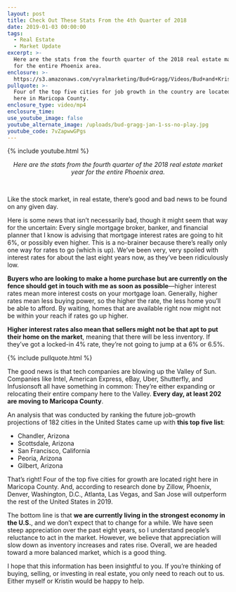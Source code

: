 ```yaml
---
layout: post
title: Check Out These Stats From the 4th Quarter of 2018
date: 2019-01-03 00:00:00
tags:
  - Real Estate
  - Market Update
excerpt: >-
  Here are the stats from the fourth quarter of the 2018 real estate market year
  for the entire Phoenix area.
enclosure: >-
  https://s3.amazonaws.com/vyralmarketing/Bud+Gragg/Videos/Bud+and+Kristin+Gragg+-+Check+Out+These+Stats+From+the+4th+Quarter+of+2018.mp4
pullquote: >-
  Four of the top five cities for job growth in the country are located right
  here in Maricopa County.
enclosure_type: video/mp4
enclosure_time:
use_youtube_image: false
youtube_alternate_image: /uploads/bud-gragg-jan-1-ss-no-play.jpg
youtube_code: 7vZapwwGPgs
---
```


{% include youtube.html %}

<center><em>Here are the stats from the fourth quarter of the 2018 real estate market year for the entire Phoenix area.</em></center>

&nbsp;

Like the stock market, in real estate, there’s good and bad news to be found on any given day.

Here is some news that isn’t necessarily bad, though it might seem that way for the uncertain: Every single mortgage broker, banker, and financial planner that I know is advising that mortgage interest rates are going to hit 6%, or possibly even higher. This is a no-brainer because there’s really only one way for rates to go (which is up). We’ve been very, very spoiled with interest rates for about the last eight years now, as they’ve been ridiculously low.

**Buyers who are looking to make a home purchase but are currently on the fence should get in touch with me as soon as possible**—higher interest rates mean more interest costs on your mortgage loan. Generally, higher rates mean less buying power, so the higher the rate, the less home you’ll be able to afford. By waiting, homes that are available right now might not be within your reach if rates go up higher.

**Higher interest rates also mean that sellers might not be that apt to put their home on the market**, meaning that there will be less inventory. If they’ve got a locked-in 4% rate, they’re not going to jump at a 6% or 6.5%.

{% include pullquote.html %}

The good news is that tech companies are blowing up the Valley of Sun. Companies like Intel, American Express, eBay, Uber, Shutterfly, and Infusionsoft all have something in common: They’re either expanding or relocating their entire company here to the Valley. **Every day, at least 202 are moving to Maricopa County**.

An analysis that was conducted by ranking the future job-growth projections of 182 cities in the United States came up with **this top five list**\:

* Chandler, Arizona
* Scottsdale, Arizona
* San Francisco, California
* Peoria, Arizona
* Gilbert, Arizona

That’s right\! Four of the top five cities for growth are located right here in Maricopa County. And, according to research done by Zillow, Phoenix, Denver, Washington, D.C., Atlanta, Las Vegas, and San Jose will outperform the rest of the United States in 2019.

The bottom line is that **we are currently living in the strongest economy in the U.S.**, and we don’t expect that to change for a while. We have seen steep appreciation over the past eight years, so I understand people’s reluctance to act in the market. However, we believe that appreciation will slow down as inventory increases and rates rise. Overall, we are headed toward a more balanced market, which is a good thing.

I hope that this information has been insightful to you. If you’re thinking of buying, selling, or investing in real estate, you only need to reach out to us. Either myself or Kristin would be happy to help.
